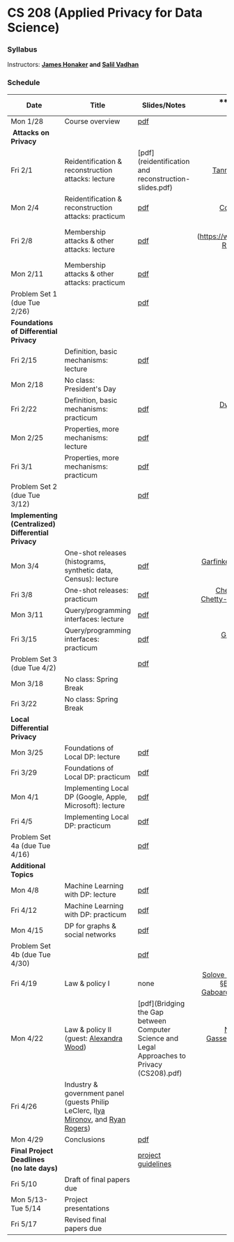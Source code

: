 # CS 208 (Applied Privacy for Data Science)

### Syllabus



Instructors: **[James Honaker](http://hona.kr/) and [Salil Vadhan](http://salil.seas.harvard.edu)**  

### Schedule

| **Date**             | **Title**     | **Slides/Notes** | **Advance Reading **(see also [annotated course bibliography](cs208_annotated_bibliography.pdf))
|----------------------|---------------|------------------ |---------------------------------------------------------------------------------------------------:|
| Mon 1/28 | Course overview |  [pdf](overview-slides.pdf) | |
| **Attacks on Privacy** |
| Fri 2/1 | Reidentification & reconstruction attacks: lecture | [pdf](reidentification and reconstruction-slides.pdf) | [Tanner](https://www.forbes.com/sites/adamtanner/2013/04/25/harvard-professor-re-identifies-anonymous-volunteers-in-dna-study/#4b8a122d92c9), [Barbaro-Zeller](https://www.nytimes.com/2006/08/09/technology/09aol.html), [Narayanan-Shmatikov](https://dl.acm.org/citation.cfm?id=1743558) |
| Mon 2/4 | Reidentification & reconstruction attacks: practicum | [pdf](reconstruction-practicum.pdf) | [Cohen-Nissim](https://arxiv.org/abs/1810.05692),[Garfinkel-Abowd-Martindale](https://dl.acm.org/citation.cfm?id=3295691) |
| Fri 2/8 | Membership attacks & other attacks: lecture | [pdf](membership-lecture.pdf) | [Shokri slides](https://www.dropbox.com/s/hfz1rdf6eu31snj/01-Reza Shokri-Membership Inference Attacks against Machine Learning Models.pdf) | [P3G Consortium et al.](https://journals.plos.org/plosgenetics/article?id=10.1371/journal.pgen.1000665),  [Korolova (§1,4,6,8)](https://journalprivacyconfidentiality.org/index.php/jpc/article/view/594) |
| Mon 2/11 | Membership attacks & other attacks: practicum | [pdf](membership-practicum.pdf) | none |
| Problem Set 1 (due Tue 2/26) | | [pdf](ps1.pdf) | |
| **Foundations of Differential Privacy** |
| Fri 2/15 | Definition, basic mechanisms: lecture | [pdf](DP-foundations1-lecture.pdf) | [DP Primer (§ III-IV.C)](http://www.jetlaw.org/journal-archives/volume-21/volume-21-issue-1/differential-privacy-a-primer-for-a-non-technical-audience/) |
| Mon 2/18 | No class: President's Day | |
| Fri 2/22 | Definition, basic mechanisms: practicum | [pdf](DP-foundations1-practicum.pdf) | [Dwork-Roth (Ch.3 only pages 28-33 § 3.1-Example 3.2 in §3.3)](https://www.nowpublishers.com/article/Details/TCS-042) |
| Mon 2/25 | Properties, more mechanisms: lecture | [pdf](DP-foundations2-lecture.pdf) | [DP Primer (§ IV.D-VI.B)](http://www.jetlaw.org/journal-archives/volume-21/volume-21-issue-1/differential-privacy-a-primer-for-a-non-technical-audience/) |
| Fri 3/1 | Properties, more mechanisms: practicum | [pdf](DP-foundations2-practicum.pdf) | none |
| Problem Set 2 (due Tue 3/12) | | [pdf](ps2.pdf) |  |
| **Implementing (Centralized) Differential Privacy** |
| Mon 3/4 | One-shot releases (histograms, synthetic data, Census): lecture | [pdf](oneshot-lecture.pdf) | [Garfinkel-Abowd-Powazek](https://dl.acm.org/citation.cfm?id=3268949)[Gaboardi-Arias-Hsu-Roth-Wu (§1,7,8)](https://journalprivacyconfidentiality.org/index.php/jpc/article/view/650) | 
| Fri 3/8 | One-shot releases: practicum | [pdf](oneshot-practicum.pdf) | [Chetty-Friedman-Hendren-Jones-Porter-A](https://opportunityinsights.org/wp-content/uploads/2018/10/atlas_summary.pdf), [Chetty-Friedman-Hendren-Jones-Porter-B (§III)](https://opportunityinsights.org/wp-content/uploads/2018/10/atlas_paper.pdf) |
| Mon 3/11 | Query/programming interfaces: lecture | [pdf](programming-lecture.pdf) | none |
| Fri 3/15 | Query/programming interfaces: practicum | [pdf](programming-practicum.pdf) | [Gaboardi-Honaker-King-Murtagh-Nissim-Ullman-Vadhan](https://arxiv.org/abs/1609.04340) |
| Problem Set 3 (due Tue 4/2) | | [pdf](ps3.pdf) | | 
| Mon 3/18 | No class: Spring Break | |
| Fri 3/22 | No class: Spring Break | |
| **Local Differential Privacy** |
| Mon 3/25 | Foundations of Local DP: lecture | [pdf](localDP-foundations-lecture.pdf) | none |
| Fri 3/29 | Foundations of Local DP: practicum | [pdf](localDP-foundations-practicum.pdf) | none |
| Mon 4/1 | Implementing Local DP (Google, Apple, Microsoft): lecture | [pdf](localDP-implementations-lecture.pdf) | [Apple's Learning with Privacy at Scale](https://machinelearning.apple.com/2017/12/06/learning-with-privacy-at-scale.html) |
| Fri 4/5 | Implementing Local DP: practicum | [pdf](localDP-implementations-practicum.pdf) | none |
| Problem Set 4a (due Tue 4/16) | | [pdf](ps4a.pdf) | |
| **Additional Topics** |
| Mon 4/8 | Machine Learning with DP: lecture | [pdf](MLwithDP-lecture.pdf) | none |
| Fri 4/12 | Machine Learning with DP: practicum | [pdf](MLwithDP-practicum.pdf) | [Radebaugh-Erlingsson](https://medium.com/tensorflow/introducing-tensorflow-privacy-learning-with-differential-privacy-for-training-data-b143c5e801b6) |
| Mon 4/15 | DP for graphs & social networks | [pdf](graphprivacy-lecture.pdf) | none |
| Problem Set 4b (due Tue 4/30) | | [pdf](ps4b.pdf) |  |
| Fri 4/19 | Law & policy I | none | [Solove "A Taxonomy of Privacy" (Introduction and §B, C1-4.)](https://papers.ssrn.com/sol3/papers.cfm?abstract_id=667622), [Nissim-Bembenek-Wood-Bun-Gaboardi-Gasser-O’Brien-Steinke-Vadhan (§IIC)](https://privacytools.seas.harvard.edu/files/02.-article-wood-7.21.pdf) |
| Mon 4/22 | Law & policy II (guest: [Alexandra Wood](https://cyber.harvard.edu/people/awood)) | [pdf](Bridging the Gap between Computer Science and Legal Approaches to Privacy (CS208).pdf) | [Nissim-Bembenek-Wood-Bun-Gaboardi-Gasser-O’Brien-Steinke-Vadhan (§IIIB, IIIC, IVA, IVB)](https://privacytools.seas.harvard.edu/files/02.-article-wood-7.21.pdf) |
| Fri 4/26 | Industry & government panel (guests Philip LeClerc, I[lya Mironov](https://ai.google/research/people/IlyaMironov), and [Ryan Rogers](https://www.math.upenn.edu/~ryrogers/)) | |
| Mon 4/29 | Conclusions | [pdf](conclusions.pdf) |
| **Final Project Deadlines (no late days)** | | [project guidelines](project-guidelines.pdf) | |
| Fri 5/10 | Draft of final papers due | |
| Mon 5/13-Tue 5/14 | Project presentations | |
| Fri 5/17 | Revised final papers due | |
